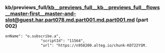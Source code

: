 ### kb/previews_full/kb__previews_full__kb__previews_full__flows__master-first__master-and-slot@guest.har.part078.md.part001.md.part001.md (part 002)

```md
onName": "o.subscribe.a",
                "scriptId": "11564",
                "url": "https://n958200.alteg.io/chunk-KO722YSM.
```

```
